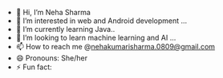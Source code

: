 - 👋 Hi, I’m Neha Sharma
- 👀 I’m interested in web and Android development ...
- 🌱 I’m currently learning Java..
- 💞️ I’m looking to learn machine learning and AI ...
- 📫 How to reach me @nehakumarisharma.0809@gmail.com
- 😄 Pronouns: She/her
- ⚡ Fun fact: 

<!---
neharika08/neharika08 is a ✨ special ✨ repository because its `README.md` (this file) appears on your GitHub profile.
You can click the Preview link to take a look at your changes.
--->
